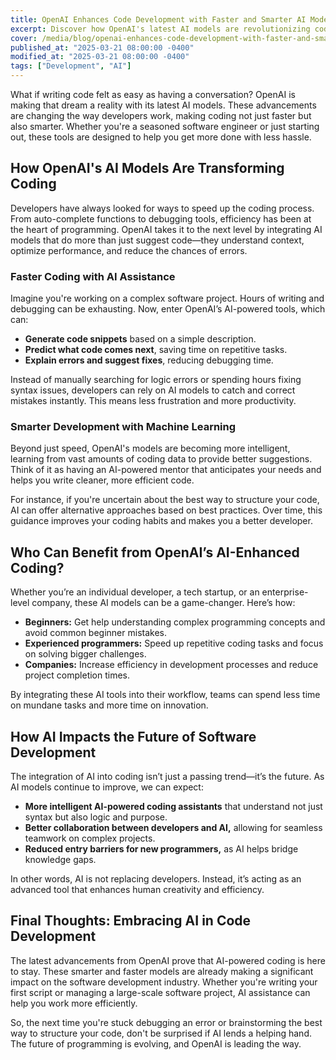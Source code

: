 ```yaml
---
title: OpenAI Enhances Code Development with Faster and Smarter AI Models
excerpt: Discover how OpenAI's latest AI models are revolutionizing code development by making programming faster and smarter. Learn more here!
cover: /media/blog/openai-enhances-code-development-with-faster-and-smarter-ai-models/cover.webp
published_at: "2025-03-21 08:00:00 -0400"
modified_at: "2025-03-21 08:00:00 -0400"
tags: ["Development", "AI"]
---
```


What if writing code felt as easy as having a conversation? OpenAI is making that dream a reality with its latest AI models. These advancements are changing the way developers work, making coding not just faster but also smarter. Whether you're a seasoned software engineer or just starting out, these tools are designed to help you get more done with less hassle.

## How OpenAI's AI Models Are Transforming Coding

Developers have always looked for ways to speed up the coding process. From auto-complete functions to debugging tools, efficiency has been at the heart of programming. OpenAI takes it to the next level by integrating AI models that do more than just suggest code—they understand context, optimize performance, and reduce the chances of errors.

### Faster Coding with AI Assistance

Imagine you're working on a complex software project. Hours of writing and debugging can be exhausting. Now, enter OpenAI’s AI-powered tools, which can:

<ul>
    <li><strong>Generate code snippets</strong> based on a simple description.</li>
    <li><strong>Predict what code comes next</strong>, saving time on repetitive tasks.</li>
    <li><strong>Explain errors and suggest fixes</strong>, reducing debugging time.</li>
</ul>

Instead of manually searching for logic errors or spending hours fixing syntax issues, developers can rely on AI models to catch and correct mistakes instantly. This means less frustration and more productivity.

### Smarter Development with Machine Learning

Beyond just speed, OpenAI's models are becoming more intelligent, learning from vast amounts of coding data to provide better suggestions. Think of it as having an AI-powered mentor that anticipates your needs and helps you write cleaner, more efficient code.

For instance, if you're uncertain about the best way to structure your code, AI can offer alternative approaches based on best practices. Over time, this guidance improves your coding habits and makes you a better developer.

## Who Can Benefit from OpenAI’s AI-Enhanced Coding?

Whether you’re an individual developer, a tech startup, or an enterprise-level company, these AI models can be a game-changer. Here’s how:

<ul>
    <li><strong>Beginners:</strong> Get help understanding complex programming concepts and avoid common beginner mistakes.</li>
    <li><strong>Experienced programmers:</strong> Speed up repetitive coding tasks and focus on solving bigger challenges.</li>
    <li><strong>Companies:</strong> Increase efficiency in development processes and reduce project completion times.</li>
</ul>

By integrating these AI tools into their workflow, teams can spend less time on mundane tasks and more time on innovation.

## How AI Impacts the Future of Software Development

The integration of AI into coding isn’t just a passing trend—it’s the future. As AI models continue to improve, we can expect:

<ul>
    <li><strong>More intelligent AI-powered coding assistants</strong> that understand not just syntax but also logic and purpose.</li>
    <li><strong>Better collaboration between developers and AI,</strong> allowing for seamless teamwork on complex projects.</li>
    <li><strong>Reduced entry barriers for new programmers,</strong> as AI helps bridge knowledge gaps.</li>
</ul>

In other words, AI is not replacing developers. Instead, it’s acting as an advanced tool that enhances human creativity and efficiency.

## Final Thoughts: Embracing AI in Code Development

The latest advancements from OpenAI prove that AI-powered coding is here to stay. These smarter and faster models are already making a significant impact on the software development industry. Whether you're writing your first script or managing a large-scale software project, AI assistance can help you work more efficiently.

So, the next time you're stuck debugging an error or brainstorming the best way to structure your code, don't be surprised if AI lends a helping hand. The future of programming is evolving, and OpenAI is leading the way.
